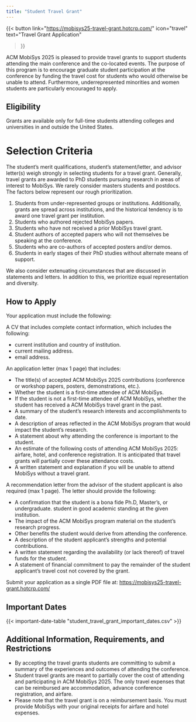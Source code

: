 ```yaml
---
title: "Student Travel Grant"
---
```


{{<
    button
    link="https://mobisys25-travel-grant.hotcrp.com/" 
    icon="travel"
    text="Travel Grant Application"
>}}

ACM MobiSys 2025 is pleased to provide travel grants to support students attending the main conference and the co-located events. The purpose of this program is to encourage graduate student participation at the conference by funding the travel cost for students who would otherwise be unable to attend. Furthermore, underrepresented minorities and women students are particularly encouraged to apply.

## Eligibility

Grants are available only for full-time students attending colleges and universities in and outside the United States.

# Selection Criteria

The student’s merit qualifications, student’s statement/letter, and advisor letter(s) weigh strongly in selecting students for a travel grant. Generally, travel grants are awarded to PhD students pursuing research in areas of interest to MobiSys. We rarely consider masters students and postdocs. The factors below represent our rough prioritization.

1.	Students from under-represented groups or institutions. Additionally, grants are spread across institutions, and the historical tendency is to award one travel grant per institution.
2.	Students who authored rejected MobiSys papers.
3.	Students who have not received a prior MobiSys travel grant.
4.	Student authors of accepted papers who will not themselves be speaking at the conference.
5.	Students who are co-authors of accepted posters and/or demos.
6.	Students in early stages of their PhD studies without alternate means of support.

We also consider extenuating circumstances that are discussed in statements and letters. In addition to this, we prioritize equal representation and diversity.

## How to Apply

Your application must include the following:

A CV that includes complete contact information, which includes the following:

- current institution and country of institution.
- current mailing address.
- email address.

An application letter (max 1 page) that includes:

- The title(s) of accepted ACM MobiSys 2025 contributions (conference or workshop papers, posters, demonstrations, etc.).
- Whether the student is a first-time attendee of ACM MobiSys.
- If the student is not a first-time attendee of ACM MobiSys, whether the student has received a ACM MobiSys travel grant in the past.
- A summary of the student’s research interests and accomplishments to date.
- A description of areas reflected in the ACM MobiSys program that would impact the student’s research.
- A statement about why attending the conference is important to the student.
- An estimate of the following costs of attending ACM MobiSys 2025: airfare, hotel, and conference registration. It is anticipated that travel grants will partially cover these attendance costs.
- A written statement and explanation if you will be unable to attend MobiSys without a travel grant.

A recommendation letter from the advisor of the student applicant is also required (max 1 page). The letter should provide the following:

- A confirmation that the student is a bona fide Ph.D, Master’s, or undergraduate. student in good academic standing at the given institution.
- The impact of the ACM MobiSys program material on the student’s research progress.
- Other benefits the student would derive from attending the conference.
- A description of the student applicant’s strengths and potential contributions.
- A written statement regarding the availability (or lack thereof) of travel funds for the student.
- A statement of financial commitment to pay the remainder of the student applicant’s travel cost not covered by the grant.

Submit your application as a single PDF file at: https://mobisys25-travel-grant.hotcrp.com/

## Important Dates

{{< important-date-table "student_travel_grant_important_dates.csv" >}}

## Additional Information, Requirements, and Restrictions

- By accepting the travel grants students are committing to submit a summary of the experiences and outcomes of attending the conference.
- Student travel grants are meant to partially cover the cost of attending and participating in ACM MobiSys 2025. The only travel expenses that can be reimbursed are accommodation, advance conference registration, and airfare.
- Please note that the travel grant is on a reimbursement basis. You must provide MobiSys with your original receipts for airfare and hotel expenses.
